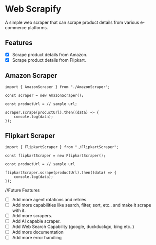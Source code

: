 # Web Scrapify

A simple web scraper that can scrape product details from various e-commerce platforms. 

## Features

- [x] Scrape product details from Amazon.
- [x] Scrape product details from Flipkart.

## Amazon Scraper

```
import { AmazonScraper } from "./AmazonScraper";

const scraper = new AmazonScraper();

const productUrl = // sample url;

scraper.scrape(productUrl).then((data) => {
    console.log(data);
});
```

## Flipkart Scraper
```
import { FlipkartScraper } from "./FlipkartScraper";

const flipkartScraper = new FlipkartScraper();

const productUrl = // sample url

flipkartScraper.scrape(productUrl).then((data) => {
    console.log(data);
});
```
//Future Features

- [ ] Add more agent rotations and retries
- [ ] Add more capabilities like search, filter, sort, etc.. and make it scrape with it.
- [ ] Add more scrapers.
- [ ] Add AI capable scraper.
- [ ] Add Web Search Capability (google, duckduckgo, bing etc..)
- [ ] Add more documentation
- [ ] Add more error handling
